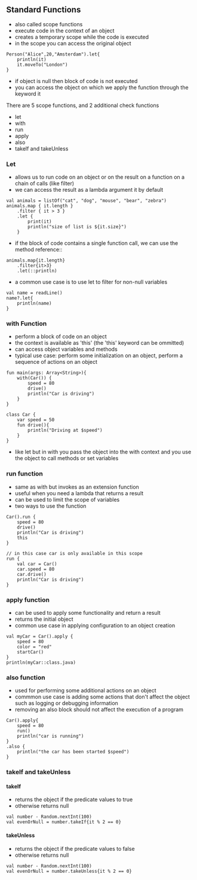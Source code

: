 ## Standard Functions

- also called scope functions
- execute code in the context of an object
- creates a temporary scope while the code is executed
- in the scope you can access the original object
```
Person("Alice",20,"Amsterdam").let{
    println(it)
    it.moveTo("London")
}
```
- if object is null then block of code is not executed
- you can access the object on which we apply the function through the keyword it

There are 5 scope functions, and 2 additional check functions
- let
- with
- run
- apply
- also
- takelf and takeUnless

### Let
- allows us to run code on an object or on the result on a function on a chain of calls (like filter)
- we can access the result as a lambda argument it by default
```
val animals = listOf("cat", "dog", "mouse", "bear", "zebra")
animals.map { it.length }
    .filter { it > 3 }
    .let {
        print(it)
        println("size of list is ${it.size}")
    }
```
- if the block of code contains a single function call, we can use the method reference::
```
animals.map{it.length}
    .filter{it>3}
    .let(::println)
``` 
- a common use case is to use let to filter for non-null variables
```
val name = readLine()
name?.let{
    println(name)
}
```

### with Function
- perform a block of code on an object
- the context is available as 'this' (the 'this' keyword can be ommitted)
- can access object variables and methods
- typical use case: perform some initialization on an object, perform a sequence of actions on an object
```
fun main(args: Array<String>){
    with(Car()) {
        speed = 80
        drive()
        println("Car is driving")
    }
}

class Car {
    var speed = 50
    fun drive(){
        println("Driving at $speed")
    }
}
```
- like let but in with you pass the object into the with context and you use the object to call methods or set variables

### run function
- same as with but invokes as an extension function
- useful when you need a lambda that returns a result
- can be used to limit the scope of variables
- two ways to use the function
```
Car().run {
    speed = 80
    drive()
    println("Car is driving")
    this
}

// in this case car is only available in this scope 
run {
    val car = Car()
    car.speed = 80
    car.drive()
    println("Car is driving")
}
```

### apply function
- can be used to apply some functionality and return a result
- returns the initial object
- common use case in applying configuration to an object creation
```
val myCar = Car().apply {
    speed = 80
    color = "red"
    startCar()
}
println(myCar::class.java)
```

### also function
- used for performing some additional actions on an object
- commmon use case is adding some actions that don't affect the object such as logging or debugging information
- removing an also block should not affect the execution of a program
```
Car().apply{
    speed = 80
    run()
    println("car is running")
}
.also {
    println("the car has been started $speed")
}
```

### takeIf and takeUnless

#### takeIf
- returns the object if the predicate values to true
- otherwise returns null
```
val number - Random.nextInt(100)
val evenOrNull = number.takeIf{it % 2 == 0}
```

#### takeUnless
- returns the object if the predicate values to false
- otherwise returns null
```
val number - Random.nextInt(100)
val evenOrNull = number.takeUnless{it % 2 == 0}
```